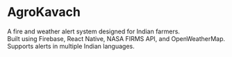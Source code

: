 # AgroKavach

A fire and weather alert system designed for Indian farmers.  
Built using Firebase, React Native, NASA FIRMS API, and OpenWeatherMap.  
Supports alerts in multiple Indian languages.  
